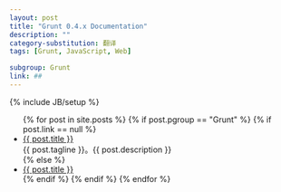 ```yaml
---
layout: post
title: "Grunt 0.4.x Documentation"
description: ""
category-substitution: 翻译
tags: [Grunt, JavaScript, Web]

subgroup: Grunt
link: ##
---
```

{% include JB/setup %}

<ul>
  {% for post in site.posts %}
    {% if post.pgroup == "Grunt" %}
      {% if post.link == null %}
        <li>
            <a href="{{ BASE_PATH }}{{ post.url }}">{{ post.title }}</a>
            <br>
            <span>{{ post.tagline }}。{{ post.description }}</span>
        </li>
      {% else %}
        <li><a href="{{ post.link }}" target="_blank">{{ post.title }}</a></li>
      {% endif %}
    {% endif %}
  {% endfor %}
</ul>

<!-- 
## Documentation
* [Getting Started]
* [Configuring Tasks]
* [Sample Gruntfile]
* [Creating Tasks]
* [Creating Plugins]

## Advanced
* [Installing Grunt]
* Frequently Asked Questions
* [Project Scaffolding]

## API
* Inside Tasks 
-->

[Getting Started]:      /bak/grunt/Getting-started.html
[Configuring Tasks]:    /bak/grunt/Configuring-tasks.html
[Sample Gruntfile]:     /bak/grunt/Sample-Gruntfile.html
[Creating Tasks]:       /bak/grunt/Creating-tasks.html
[Creating Plugins]:     /bak/grunt/Creating-plugins.html
[Installing Grunt]:     /bak/grunt/Installing-grunt.html
[Frequently Asked Questions]: /bak/grunt/Frequently-Asked-Questions.html
[Project Scaffolding]:  /bak/grunt/Project-Scaffolding.html
[Inside Tasks]:         /bak/grunt/Inside-Tasks.html
